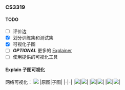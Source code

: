 ### CS3319
#### TODO
- [ ] 评价边
- [x] 划分训练集和测试集
- [x] 可视化子图
- [ ] ***OPTIONAL*** 更多的 [Explainer](https://github.com/dmlc/dgl/tree/236ffa0f63561bd27ec4e0aadd565211621f8fc2/python/dgl/nn/pytorch/explain)
- [ ] 使用提供的可视化工具

#### Explain 子图可视化
网络可视化：
![](assets/label.jpg)
|原图|子图|
|-|-|
|![](assets/bridge0.png)|![](assets/bridge1.png)|
|![](assets/center0.png)|![](assets/center1.png)|
|![](assets/margin0.png)|![](assets/margin1.png)|